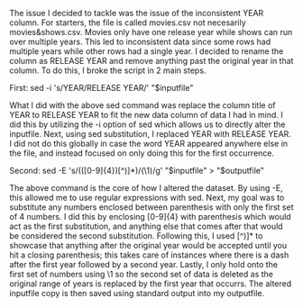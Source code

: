 The issue I decided to tackle was the issue of the inconsistent YEAR column. For starters, the file is called movies.csv not necesarily movies&shows.csv. Movies only have one release year while shows can run over multiple years. This led to inconsistent data since some rows had multiple years while other rows had a single year. I decided to rename the column as RELEASE YEAR and remove anything past the original year in that column. To do this, I broke the script in 2 main steps. 

First:
sed -i 's/YEAR/RELEASE YEAR/' "$inputfile"

What I did with the above sed command was replace the column title of YEAR to RELEASE YEAR to fit the new data column of data I had in mind. I did this by utilizing the -i option of sed which allows us to directly alter the inputfile. Next, using sed substitution, I replaced YEAR with RELEASE YEAR. I did not do this globally in case the word YEAR appeared anywhere else in the file, and instead focused on only doing this for the first occurrence. 

Second:
sed -E 's/\(([0-9]{4})[^)]*\)/(\1)/g' "$inputfile" > "$outputfile"

The above command is the core of how I altered the dataset. By using -E, this allowed me to use regular expressions with sed. Next, my goal was to substitute any numbers enclosed between parenthesis with only the first set of 4 numbers. I did this by enclosing [0-9]{4} with parenthesis which would act as the first substitution, and anything else that comes after that would be considered the second substitution. Following this, I used [^)]* to showcase that anything after the original year would be accepted until you hit a closing parenthesis; this takes care of instances where there is a dash after the first year followed by a second year. Lastly, I only hold onto the first set of numbers using \1 so the second set of data is deleted as the original range of years is replaced by the first year that occurrs. The altered inputfile copy is then saved using standard output into my outputfile.

